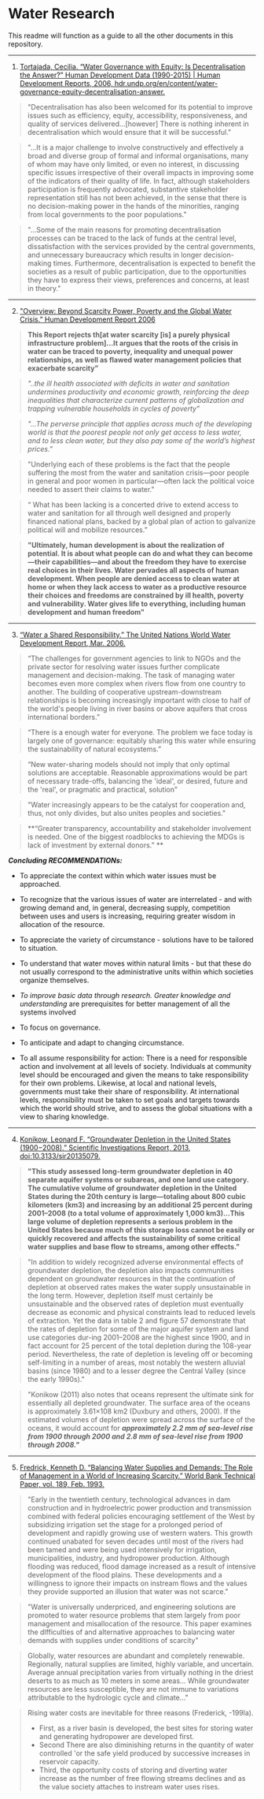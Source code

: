 # Water Research
This readme will function as a guide to all the other documents in this repository.


-------------------------------------------------------------------------------------------------------------------------------------

1. [Tortajada, Cecilia. “Water Governance with Equity: Is Decentralisation the Answer?” Human Development Data (1990-2015) | Human Development Reports, 2006, hdr.undp.org/en/content/water-governance-equity-decentralisation-answer.
](https://github.com/Dryp-project/water-research/blob/master/2006_Water%20Governance%20with%20Equity-%20is%20Decentralization%20the%20answer%20UNHD.pdf)

>"Decentralisation has also been welcomed for its potential to improve issues such as efficiency, equity, accessibility, responsiveness, and quality of services delivered...[however] There is nothing inherent in decentralisation which would ensure that it will be successful."  

>"...It is a major challenge to involve constructively and effectively a broad and diverse group of formal and informal organisations, many of whom may have only limited, or even no interest, in discussing specific issues irrespective of their overall impacts in improving some of the indicators of their quality of life. In fact, although stakeholders participation is frequently advocated, substantive stakeholder representation still has not been achieved, in the sense that there is no decision-making power in the hands of the minorities, ranging from local governments to the poor populations."  

>"...Some of the main reasons for promoting decentralisation processes can be traced to the lack of funds at the central level, dissatisfaction with the services provided by the central governments, and unnecessary bureaucracy which results in longer decision-making times. Furthermore, decentralisation is expected to benefit the societies as a result of public participation, due to the opportunities they have to express their views, preferences and concerns, at least in theory."

-------------------------------------------------------------------------------------------------------------------------------------

2. ["Overview: Beyond Scarcity Power, Poverty and the Global Water Crisis.” Human Development Report 2006](https://github.com/Dryp-project/water-research/blob/master/2006%20UNDP%20Report_Beyond%20scarcity%2C%20Power-poverty-and-the-global-water-crisis%20.pdf)

> **This Report rejects th[at water scarcity [is] a purely physical infrastructure problem]...It argues that the roots of the crisis in water can be traced to poverty, inequality and unequal power relationships, as well as flawed water management policies that exacerbate scarcity”**  

>_"..the ill health associated with deficits in water and sanitation undermines productivity and economic growth, reinforcing the deep inequalities that characterize current patterns of globalization and trapping vulnerable households in cycles of poverty”_  

>_"...The perverse principle that applies across much of the developing world is that the poorest people not only get access to less water, and to less clean water, but they also pay some of the world’s highest prices.”_  

>"Underlying each of these problems is the fact that the people suffering the most from the water and sanitation crisis—poor people in general and poor women in particular—often lack the political voice needed to assert their claims to water."  

>“ What has been lacking is a concerted drive to extend access to water and sanitation for all through well designed and properly financed national plans, backed by a global plan of action to galvanize political will and mobilize resources.”  

>**"Ultimately, human development is about the realization of potential. It is about what people can do and what they can become—their capabilities—and about the freedom they have to exercise real choices in their lives. Water pervades all aspects of human development. When people are denied access to clean water at home or when they lack access to water as a productive resource their choices and freedoms are constrained by ill health, poverty and vulnerability. Water gives life to everything, including human development and human freedom"**

-------------------------------------------------------------------------------------------------------------------------------------

3. [“Water a Shared Responsibility.” The United Nations World Water Development Report, Mar. 2006.](https://www.notion.so/dryp/2006-Water-as-a-Shared-Responsibility-UNESCO-53d15b462ed04a04a0501812c1635caa#49143bb5fa224d5ca3f6db7ea47e723f)

>“The challenges for government agencies to link to NGOs and the private sector for resolving water issues further complicate management and decision-making. The task of managing water becomes even more complex when rivers flow from one country to another. The building of cooperative upstream-downstream relationships is becoming increasingly important with close to half of the world's people living in river basins or above aquifers that cross international borders.”  

>“There is a enough water for everyone. The problem we face today is largely one of governance: equitably sharing this water while ensuring the sustainability of natural ecosystems.”

>“New water-sharing models should not imply that only optimal solutions are acceptable. Reasonable approximations would be part of necessary trade-offs, balancing the 'ideal', or desired, future and the 'real', or pragmatic and practical, solution"  

>"Water increasingly appears to be the catalyst for cooperation and, thus, not only divides, but also unites peoples and societies."

>**“Greater transparency, accountability and stakeholder involvement is needed. One of the biggest roadblocks to achieving the MDGs is lack of investment by external donors.”  **


_**Concluding RECOMMENDATIONs:**_

- To appreciate the context within which water issues must be approached.

- To recognize that the various issues of water are interrelated - and with growing demand and, in general, decreasing supply, competition between uses and users is increasing, requiring greater wisdom in allocation of the resource.

- To appreciate the variety of circumstance - solutions have to be tailored to situation.

- To understand that water moves within natural limits - but that these do not usually correspond to the administrative units within which societies organize themselves.

- *To improve basic data through research. Greater knowledge and understanding* are prerequisites for better management of all the systems involved

- To focus on governance.

- To anticipate and adapt to changing circumstance.

- To all assume responsibility for action: There is a need for responsible action and involvement at all levels of society. Individuals at community level should be encouraged and given the means to take responsibility for their own problems. Likewise, at local and national levels, governments must take their share of responsibility. At international levels, responsibility must be taken to set goals and targets towards which the world should strive, and to assess the global situations with a view to sharing knowledge.

-------------------------------------------------------------------------------------------------------------------------------------

4. [Konikow, Leonard F. “Groundwater Depletion in the United States (1900−2008).” Scientific Investigations Report, 2013, doi:10.3133/sir20135079.](https://github.com/Dryp-project/water-research/blob/master/2013%20-%20Groundwater%20Depletion%20in%20the%20United%20States%20(1900-2008).pdf)


>**"This study assessed long-term groundwater depletion in 40 separate aquifer systems or subareas, and one land use category. The cumulative volume of groundwater depletion in the United States during the 20th century is large—totaling about 800 cubic kilometers (km3) and increasing by an additional 25 percent during 2001–2008 (to a total volume of approximately 1,000 km3)...This large volume of depletion represents a serious problem in the United States because much of this storage loss cannot be easily or quickly recovered and affects the sustainability of some critical water supplies and base flow to streams, among other effects."**

>"In addition to widely recognized adverse environmental effects of groundwater depletion, the depletion also impacts communities dependent on groundwater resources in that the continuation of depletion at observed rates makes the water supply unsustainable in the long term. However, depletion itself must certainly be unsustainable and the observed rates of depletion must eventually decrease as economic and physical constraints lead to reduced levels of extraction. Yet the data in table 2 and figure 57 demonstrate that the rates of depletion for some of the major aquifer system and land use categories dur-ing 2001–2008 are the highest since 1900, and in fact account for 25 percent of the total depletion during the 108-year period. Nevertheless, the rate of depletion is leveling off or becoming self-limiting in a number of areas, most notably the western alluvial basins (since 1980) and to a lesser degree the Central Valley (since the early 1990s)."  

>"Konikow (2011) also notes that oceans represent the ultimate sink for essentially all depleted groundwater. The surface area of the oceans is approximately 3.61×108 km2 (Duxbury and others, 2000). If the estimated volumes of depletion were spread across the surface of the oceans, it would account for _**approximately 2.2 mm of sea-level rise from 1900 through 2000 and 2.8 mm of sea-level rise from 1900 through 2008."**_

-------------------------------------------------------------------------------------------------------------------------------------

5. [Fredrick, Kenneth D. “Balancing Water Supplies and Demands: The Role of Management in a World of Increasing Scarcity.” World Bank Technical Paper, vol. 189, Feb. 1993.](link)

>"Early in the twentieth century, technological advances in dam construction and in hydroelectric power production and transmission combined with federal policies encouraging settlement of the West by subsidizing irrigation set the stage for a prolonged period of development and rapidly growing use of western waters. This growth continued unabated for seven decades until most of the rivers had been tamed and were being used intensively for irrigation, municipalities, industry, and hydropower production. Although flooding was reduced, flood damage increased as a result of intensive development of the flood plains. These developments and a willingness to ignore their impacts on instream flows and the values they provide supported an illusion that water was not scarce."

>"Water is universally underpriced, and engineering solutions are promoted to water resource problems that stem largely from poor management and misallocation of the resource. This paper examines the dIfficulties of and alternative approaches to balancing water demands with supplies under conditions of scarcity"

>Globally, water resources are abundant and completely renewable. Regionally, natural supplies are limited, highly variable, and uncertain. Average annual precipitation varies from virtually nothing in the driest deserts to as much as 10 meters in some areas... While groundwater resources are less susceptible, they are not immune to variations attributable to the hydrologic cycle and climate..."

> Rising water costs are inevitable for three reasons (Frederick, -199la).    
>- First, as a river basin is developed, the best sites for storing water and generating hydropower are developed first.  
>- Second There are also diminishing returns in the quantity of water controlled 'or the safe yield produced by successive increases in reservoir capacity.  
>- Third, the opportunity costs of storing and diverting water increase as the number of free flowing streams declines and as the value society attaches to instream water uses rises.








